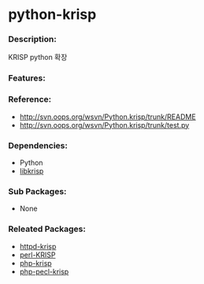 # python-krisp

### Description:

KRISP python 확장

### Features:

### Reference:
* http://svn.oops.org/wsvn/Python.krisp/trunk/README
* http://svn.oops.org/wsvn/Python.krisp/trunk/test.py

### Dependencies:
* Python
* [libkrisp](pkg-core-libkrisp.md)

### Sub Packages:
* None

### Releated Packages:
* [httpd-krisp](pkg-core-httpd-krisp.md)
* [perl-KRISP](pkg-core-perl-KRISP.md)
* [php-krisp](pkg-core-php-krisp.md)
* [php-pecl-krisp](pkg-core-php-pecl-krisp.md)

